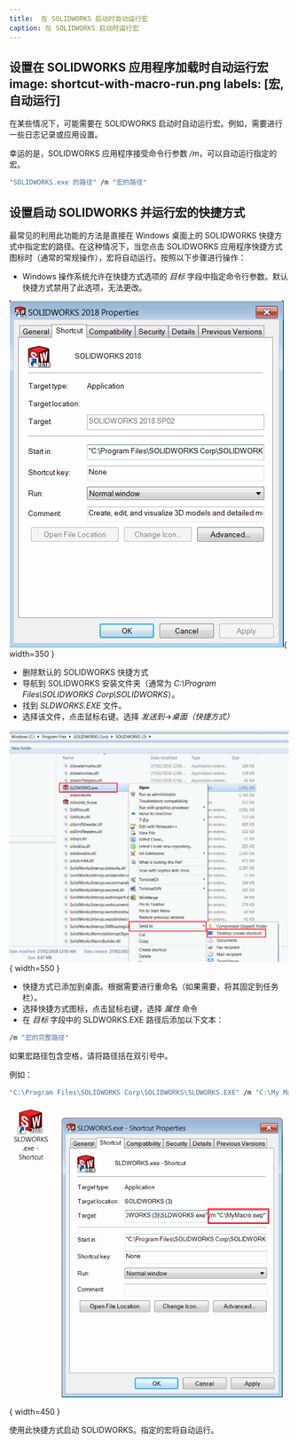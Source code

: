 ```yaml
---
title:  在 SOLIDWORKS 启动时自动运行宏
caption: 在 SOLIDWORKS 启动时运行宏
---
```

 设置在 SOLIDWORKS 应用程序加载时自动运行宏
image: shortcut-with-macro-run.png
labels: [宏,自动运行]
---
在某些情况下，可能需要在 SOLIDWORKS 启动时自动运行宏。例如，需要进行一些日志记录或应用设置。

幸运的是，SOLIDWORKS 应用程序接受命令行参数 */m*，可以自动运行指定的宏。

~~~ cmd
"SOLIDWORKS.exe 的路径" /m "宏的路径"
~~~

## 设置启动 SOLIDWORKS 并运行宏的快捷方式

最常见的利用此功能的方法是直接在 Windows 桌面上的 SOLIDWORKS 快捷方式中指定宏的路径。在这种情况下，当您点击 SOLIDWORKS 应用程序快捷方式图标时（通常的常规操作），宏将自动运行。按照以下步骤进行操作：

* Windows 操作系统允许在快捷方式选项的 *目标* 字段中指定命令行参数。默认快捷方式禁用了此选项，无法更改。

![SOLIDWORKS 快捷方式的默认选项](default-shortcut-options.png){ width=350 }

* 删除默认的 SOLIDWORKS 快捷方式
* 导航到 SOLIDWORKS 安装文件夹（通常为 *C:\Program Files\SOLIDWORKS Corp\SOLIDWORKS*）。
* 找到 *SLDWORKS.EXE* 文件。
* 选择该文件，点击鼠标右键。选择 *发送到*->*桌面（快捷方式）*

![SOLIDWORKS.exe 文件位置](sldworks-exe-location.png){ width=550 }

* 快捷方式已添加到桌面。根据需要进行重命名（如果需要，将其固定到任务栏）。
* 选择快捷方式图标，点击鼠标右键，选择 *属性* 命令
* 在 *目标* 字段中的 SLDWORKS.EXE 路径后添加以下文本：

~~~ cmd
/m "宏的完整路径" 
~~~

如果宏路径包含空格，请将路径括在双引号中。

例如：

~~~ cmd
"C:\Program Files\SOLIDWORKS Corp\SOLIDWORKS\SLDWORKS.EXE" /m "C:\My Macros\Macro1.swb"
~~~

![带有宏路径的快捷方式](shortcut-with-macro-run.png){ width=450 }

使用此快捷方式启动 SOLIDWORKS。指定的宏将自动运行。